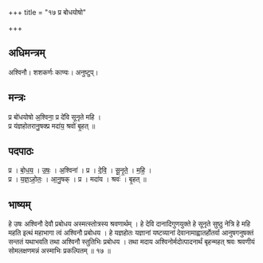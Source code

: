 +++
title = "१७ प्र बोधयोषो"

+++
## अधिमन्त्रम्
अश्विनौ। शशकर्णः काण्वः। अनुष्टुप्।

## मन्त्रः
प्र बो॑धयोषो अ॒श्विना॒ प्र दे॑वि सूनृते महि ।  
प्र य॑ज्ञहोतरानु॒षक्प्र मदा॑य॒ श्रवो॑ बृ॒हत् ॥

## पदपाठः
प्र । बो॒ध॒य॒ । उ॒षः॒ । अ॒श्विना॑ । प्र । दे॒वि॒ । सू॒नृ॒ते॒ । म॒हि॒ ।  
प्र । य॒ज्ञ॒ऽहो॒तः॒ । आ॒नु॒षक् । प्र । मदा॑य । श्रवः॑ । बृ॒हत् ॥

## भाष्यम्
हे उषः अश्विनौ देवौ प्रबोधय अस्मत्स्तोत्रस्य श्रवणार्थम् । हे देवि दानादिगुणयुक्ते हे सूनृते सुष्ठु नेत्रि हे महि महति इत्थं महाभागा त्वं अश्विनौ प्रबोधय । हे यज्ञहोतः यज्ञानां यष्टव्यानां देवानामाह्वातर्होतर्वा आनुषगनुषक्तं सन्ततं यथाभवति तथा अश्विनौ स्तुतिभिः प्रबोधय । तथा मदाय अश्विनोर्मदोत्पादनार्थं बृहन्महत् श्रवः श्रवणीयं सोमलक्षणमन्नं अस्माभिः प्रकल्पितम् ॥ १७ ॥